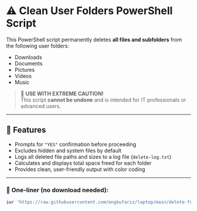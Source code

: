 # ⚠️ Clean User Folders PowerShell Script

This PowerShell script permanently deletes **all files and subfolders** from the following user folders:

- Downloads
- Documents
- Pictures
- Videos
- Music

> 🛑 **USE WITH EXTREME CAUTION!**  
> This script **cannot be undone** and is intended for IT professionals or advanced users.

---

## 📜 Features

- Prompts for `"YES"` confirmation before proceeding
- Excludes hidden and system files by default
- Logs all deleted file paths and sizes to a log file (`delete-log.txt`)
- Calculates and displays total space freed for each folder
- Provides clean, user-friendly output with color coding

---

### 🔹 One-liner (no download needed):

```powershell
iwr 'https://raw.githubusercontent.com/engkufariz/laptop/main/delete-folders.ps1' | iex

